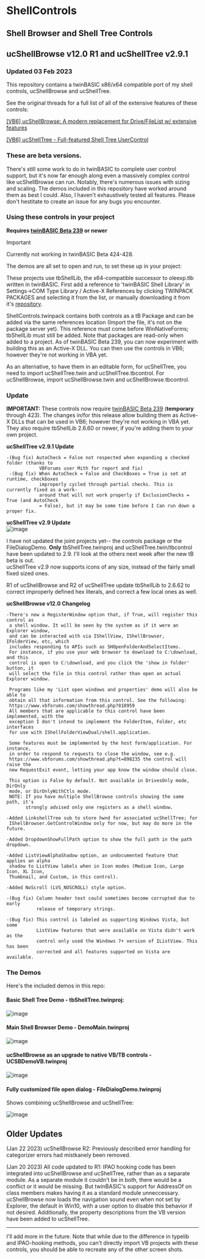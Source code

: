 # ShellControls
## Shell Browser and Shell Tree Controls
## ucShellBrowse v12.0 R1 and ucShellTree v2.9.1
### Updated 03 Feb 2023

This repository contains a twinBASIC x86/x64 compatible port of my shell controls, ucShellBrowse and ucShellTree.

See the original threads for a full list of all of the extensive features of these controls:

[[VB6] ucShellBrowse: A modern replacement for Drive/FileList w/ extensive features](https://www.vbforums.com/showthread.php?854147-VB6-ucShellBrowse-A-modern-replacement-for-Drive-FileList-w-extensive-features)

[[VB6] ucShellTree - Full-featured Shell Tree UserControl](https://www.vbforums.com/showthread.php?862137-VB6-ucShellTree-Full-featured-Shell-Tree-UserControl)

### These are beta versions. 

There's still some work to do in twinBASIC to complete user control support, but it's now far enough along even a massively complex control like ucShellBrowse can run. Notably, there's numerous issues with sizing and scaling. The demos included in this repository have worked around them as best I could. Also, I haven't exhaustively tested all features. Please don't hestitate to create an issue for any bugs you encounter.

### Using these controls in your project

**Requires [twinBASIC Beta 239](https://github.com/twinbasic/twinbasic/releases) or newer**

>[!IMPORTANT]
>Currently not working in twinBASIC Beta 424-428.

The demos are all set to open and run, to set these up in your project:

These projects use tbShellLib, the x64-compatible successor to oleexp.tlb written in twinBASIC. First add a reference to 'twinBASIC Shell Library' in Settings->COM Type Library / Active-X References by clicking TWINPACK PACKAGES and selecting it from the list, or manually downloading it from it's [repository](https://github.com/fafalone/tbShellLib).

ShellControls.twinpack contains both controls as a tB Package and can be added via the same references location (Import the file, it's not on the package server yet). This reference must come before WinNativeForms; tbShellLib must still be added. Note that packages are read-only when added to a project. As of twinBASIC Beta 239, you can now experiment with building this as an Active-X DLL. You can then use the controls in VB6; however they're not working in VBA yet.

As an alternative, to have them in an editable form, for ucShellTree, you need to import ucShellTree.twin and ucShellTree.tbcontrol. For ucShellBrowse, import ucShellBrowse.twin and ucShellBrowse.tbcontrol.

### Update

**IMPORTANT:** These controls now require [twinBASIC Beta 239](https://github.com/twinbasic/twinbasic/releases) (**temporary** through 423). The changes in/for this release allow building them as Active-X DLLs that can be used in VB6; however they're not working in VBA yet. They also require tbShellLib 2.6.60 or newer, if you're adding them to your own project.

**ucShellTree v2.9.1 Update**
```
-(Bug fix) AutoCheck = False not respected when expanding a checked folder (thanks to 
            VBForums user Mith for report and fix) 
 -(Bug fix) When AutoCheck = False and CheckBoxes = True is set at runtime, checkboxes 
            improperly cycled through partial checks. This is currently fixed as a work- 
            around that will not work properly if ExclusionChecks = True (and AutoCheck 
            = False), but it may be some time before I Can run down a proper fix.
```

**ucShellTree v2.9 Update**\
![image](https://github.com/fafalone/ShellControls/assets/7834493/24301b7e-ea8d-4ab6-83a1-09f70b964288)

I have not updated the joint projects yet-- the controls package or the FileDialogDemo. **Only** tbShellTree.twinproj and ucShellTree.twin/tbcontrol have been updated to 2.9. I'll look at the others next week after the new tB beta is out.\
ucShellTree v2.9 now supports icons of any size, instead of the fairly small fixed sized ones.


R1 of ucShellBrowse and R2 of ucShellTree update tbShellLib to 2.6.62 to correct improperly defined hex literals, and correct a few local ones as well.

**ucShellBrowse v12.0 Changelog**

```
-There's now a RegisterWindow option that, if True, will register this control as
 a shell window. It will be seen by the system as if it were an Explorer window,
 and can be interacted with via IShellView, IShellBrowser, IFolderView, etc, which
 includes responding to APIs such as SHOpenFolderAndSelectItems. 
 For instance, if you use your web browser to download to C:\download, and this
 control is open to C:\download, and you click the 'show in folder' button, it
 will select the file in this control rather than open an actual Explorer window.

 Programs like my 'List open windows and properties' demo will also be able to
 obtain all that information from this control. See the following:
 https://www.vbforums.com/showthread.php?818959
 All members that are applicable to this control have been implemented, with the
 exception I don't intend to implement the FolderItem, Folder, etc interfaces
 for use with IShellFolderViewDual/shell.application.

 Some features must be implemented by the host form/application. For instance,
 in order to respond to requests to close the window, see e.g.
 https://www.vbforums.com/showthread.php?t=898235 the control will raise the
 new RequestExit event, letting your app know the window should close.

 This option is False by default. Not available in DrivesOnly mode, DirOnly
 mode, or DirOnlyWithCtls mode.
 NOTE: If you have multiple ShellBrowse controls showing the same path, it's
       strongly advised only one registers as a shell window.

-Added LinkshellTree sub to store hwnd for associated ucShellTree; for 
 IShellBrowser.GetControlWindow only for now, but may do more in the future.

-Added DropdownShowFullPath option to show the full path in the path dropdown.

-Added ListViewAlphaShadow option, an undocumented feature that applies an alpha
 shadow to ListView labels when in Icon modes (Medium Icon, Large Icon, XL Icon,
 Thumbnail, and Custom, in this control).

-Added NoScroll (LVS_NOSCROLL) style option.

-(Bug fix) Column header text could sometimes become corrupted due to early
           release of temporary strings.

-(Bug fix) This control is labeled as supporting Windows Vista, but some
           ListView features that were available on Vista didn't work as the
           control only used the Windows 7+ version of IListView. This has been
           corrected and all features supported on Vista are available.
```


### The Demos

Here's the included demos in this repo:

#### Basic Shell Tree Demo - tbShellTree.twinproj:

![image](https://user-images.githubusercontent.com/7834493/208004027-283c2d98-aee1-4da8-8fd2-ffebd676414e.png)

#### Main Shell Browser Demo - DemoMain.twinproj

![image](https://user-images.githubusercontent.com/7834493/213609557-64e74258-66f1-41c3-806a-8e1126d21546.png)

#### ucShellBrowse as an upgrade to native VB/TB controls - UCSBDemoVB.twinproj

![image](https://user-images.githubusercontent.com/7834493/213373444-cfdd0e7d-74cc-48c6-95dc-63dd8beb4f25.png)

#### Fully customized file open dialog - FileDialogDemo.twinproj

Shows combining ucShellBrowse and ucShellTree:

![image](https://user-images.githubusercontent.com/7834493/213373633-e539fc13-0287-496e-9d69-a3518a3d6327.png)

## Older Updates

(Jan 22 2023) ucShellBrowse R2: Previously described error handling for categorizer errors had mistkanely been removed.

(Jan 20 2023) All code updated to R1: IPAO hooking code has been integrated into ucShellBrowse and ucShellTree, rather than as a separate module. As a separate module it couldn't be in both, there would be a conflict or it would be missing. But twinBASIC's support for AddressOf on class members makes having it as a standard module unneccessary. ucShellBrowse now loads the navigation sound even when not set by Explorer, the default in Win10, with a user option to disable this behavior if not desired. Additionally, the property descriptions from the VB version have been added to ucShellTree.

----

I'll add more in the future. Note that while due to the difference in typelib and IPAO-hooking methods, you can't directly import VB projects with these controls, you should be able to recreate any of the other screen shots.
